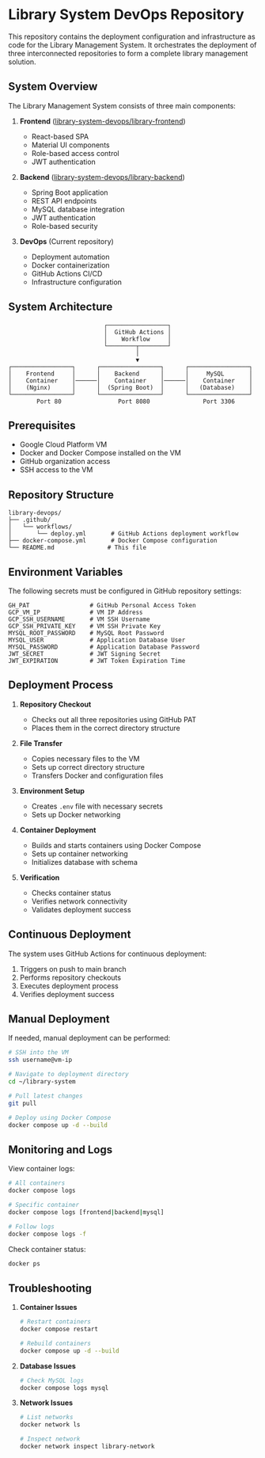 # Library System DevOps Repository

This repository contains the deployment configuration and infrastructure as code for the Library Management System. It orchestrates the deployment of three interconnected repositories to form a complete library management solution.

## System Overview

The Library Management System consists of three main components:

1. **Frontend** ([library-system-devops/library-frontend](https://github.com/library-system-devops/library-frontend))
    - React-based SPA
    - Material UI components
    - Role-based access control
    - JWT authentication

2. **Backend** ([library-system-devops/library-backend](https://github.com/library-system-devops/library-backend))
    - Spring Boot application
    - REST API endpoints
    - MySQL database integration
    - JWT authentication
    - Role-based security

3. **DevOps** (Current repository)
    - Deployment automation
    - Docker containerization
    - GitHub Actions CI/CD
    - Infrastructure configuration

## System Architecture

```
                           ┌─────────────────┐
                           │  GitHub Actions │
                           │    Workflow     │
                           └────────┬────────┘
                                    │
                                    ▼
┌─────────────────┐      ┌─────────────────┐      ┌─────────────────┐
│    Frontend     │      │    Backend      │      │     MySQL       │
│    Container    │──────│    Container    │──────│    Container    │
│    (Nginx)      │      │  (Spring Boot)  │      │   (Database)    │
└─────────────────┘      └─────────────────┘      └─────────────────┘
        Port 80                Port 8080               Port 3306
```

## Prerequisites

- Google Cloud Platform VM
- Docker and Docker Compose installed on the VM
- GitHub organization access
- SSH access to the VM

## Repository Structure

```
library-devops/
├── .github/
│   └── workflows/
│       └── deploy.yml       # GitHub Actions deployment workflow
├── docker-compose.yml       # Docker Compose configuration
└── README.md               # This file
```

## Environment Variables

The following secrets must be configured in GitHub repository settings:

```
GH_PAT                 # GitHub Personal Access Token
GCP_VM_IP              # VM IP Address
GCP_SSH_USERNAME       # VM SSH Username
GCP_SSH_PRIVATE_KEY    # VM SSH Private Key
MYSQL_ROOT_PASSWORD    # MySQL Root Password
MYSQL_USER             # Application Database User
MYSQL_PASSWORD         # Application Database Password
JWT_SECRET             # JWT Signing Secret
JWT_EXPIRATION         # JWT Token Expiration Time
```

## Deployment Process

1. **Repository Checkout**
    - Checks out all three repositories using GitHub PAT
    - Places them in the correct directory structure

2. **File Transfer**
    - Copies necessary files to the VM
    - Sets up correct directory structure
    - Transfers Docker and configuration files

3. **Environment Setup**
    - Creates `.env` file with necessary secrets
    - Sets up Docker networking

4. **Container Deployment**
    - Builds and starts containers using Docker Compose
    - Sets up container networking
    - Initializes database with schema

5. **Verification**
    - Checks container status
    - Verifies network connectivity
    - Validates deployment success

## Continuous Deployment

The system uses GitHub Actions for continuous deployment:

1. Triggers on push to main branch
2. Performs repository checkouts
3. Executes deployment process
4. Verifies deployment success

## Manual Deployment

If needed, manual deployment can be performed:

```bash
# SSH into the VM
ssh username@vm-ip

# Navigate to deployment directory
cd ~/library-system

# Pull latest changes
git pull

# Deploy using Docker Compose
docker compose up -d --build
```

## Monitoring and Logs

View container logs:
```bash
# All containers
docker compose logs

# Specific container
docker compose logs [frontend|backend|mysql]

# Follow logs
docker compose logs -f
```

Check container status:
```bash
docker ps
```

## Troubleshooting

1. **Container Issues**
   ```bash
   # Restart containers
   docker compose restart

   # Rebuild containers
   docker compose up -d --build
   ```

2. **Database Issues**
   ```bash
   # Check MySQL logs
   docker compose logs mysql
   ```

3. **Network Issues**
   ```bash
   # List networks
   docker network ls

   # Inspect network
   docker network inspect library-network
   ```
